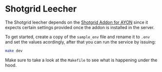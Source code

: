 # Shotgrid Leecher

The Shotgrid leecher depends on the [Shotgrid Addon for AYON](https://github.com/ynput/ayon-shotgrid-addon) since it expects certain settings provided once the addon is installed in the server.

To get started, create a copy of the `sample_env` file and rename it to `.env` and set the values acordingly, after that you can run the service by issuing:
```sh
make dev
```

Make sure to take a look at the `Makefile` to see what is happening under the hood.
